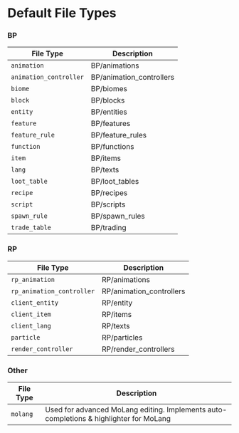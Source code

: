 # Default File Types

### BP
| File Type | Description 
| --- | --- 
| ```animation``` | BP/animations
| ```animation_controller``` | BP/animation_controllers
| ```biome``` | BP/biomes
| ```block``` | BP/blocks
| ```entity``` | BP/entities
| ```feature``` | BP/features
| ```feature_rule``` | BP/feature_rules
| ```function``` | BP/functions
| ```item``` | BP/items
| ```lang``` | BP/texts
| ```loot_table``` | BP/loot_tables
| ```recipe``` | BP/recipes
| ```script``` | BP/scripts
| ```spawn_rule``` | BP/spawn_rules
| ```trade_table``` | BP/trading

### RP
| File Type | Description 
| --- | --- 
| ```rp_animation``` | RP/animations
| ```rp_animation_controller``` | RP/animation_controllers
| ```client_entity``` | RP/entity
| ```client_item``` | RP/items
| ```client_lang``` | RP/texts
| ```particle``` | RP/particles
| ```render_controller``` | RP/render_controllers

### Other
| File Type | Description 
| --- | --- 
| ```molang``` | Used for advanced MoLang editing. Implements auto-completions & highlighter for MoLang